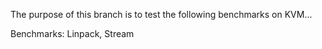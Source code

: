 The purpose of this branch is to test the following benchmarks on KVM...

Benchmarks: Linpack, Stream
